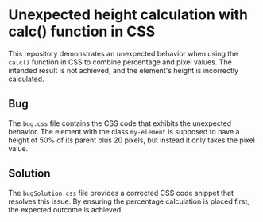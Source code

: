 # Unexpected height calculation with calc() function in CSS

This repository demonstrates an unexpected behavior when using the `calc()` function in CSS to combine percentage and pixel values. The intended result is not achieved, and the element's height is incorrectly calculated.

## Bug

The `bug.css` file contains the CSS code that exhibits the unexpected behavior.  The element with the class `my-element` is supposed to have a height of 50% of its parent plus 20 pixels, but instead it only takes the pixel value.  

## Solution

The `bugSolution.css` file provides a corrected CSS code snippet that resolves this issue. By ensuring the percentage calculation is placed first, the expected outcome is achieved.
